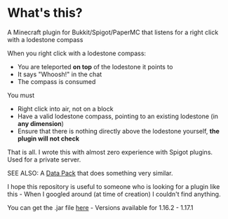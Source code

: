 # What's this?

A Minecraft plugin for Bukkit/Spigot/PaperMC that listens for a right click with a lodestone compass

When you right click with a lodestone compass:
- You are teleported **on top** of the lodestone it points to
- It says "Whoosh!" in the chat
- The compass is consumed

You must
- Right click into air, not on a block
- Have a valid lodestone compass, pointing to an existing lodestone (in **any dimension**)
- Ensure that there is nothing directly above the lodestone yourself, **the plugin will not check**

That is all. I wrote this with almost zero experience with Spigot plugins. Used for a private server.

SEE ALSO: A [Data Pack](https://github.com/NicolasBissig/Lodeport) that does something very similar. 

I hope this repository is useful to someone who is looking for a plugin like this - When I googled around (at time of creation) I couldn't find anything.

You can get the .jar file [here](https://github.com/percyqaz/LodestoneTeleport/releases/) - Versions available for 1.16.2 - 1.17.1